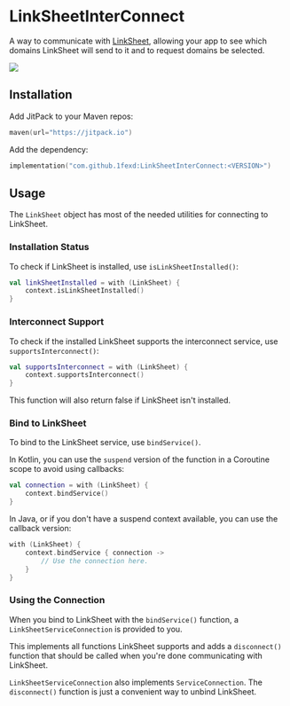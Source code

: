 # LinkSheetInterConnect
A way to communicate with [LinkSheet](https://github.com/1fexd/LinkSheet/), allowing your app to see which domains LinkSheet will send to it and to request domains be selected.

[![](https://jitpack.io/v/1fexd/LinkSheetInterConnect.svg)](https://jitpack.io/#1fexd/LinkSheetInterConnect)

## Installation
Add JitPack to your Maven repos:

```kotlin
maven(url="https://jitpack.io")
```

Add the dependency:

```kotlin
implementation("com.github.1fexd:LinkSheetInterConnect:<VERSION>")
```

## Usage
The `LinkSheet` object has most of the needed utilities for connecting to LinkSheet.

### Installation Status
To check if LinkSheet is installed, use `isLinkSheetInstalled()`:

```kotlin
val linkSheetInstalled = with (LinkSheet) {
    context.isLinkSheetInstalled()
}
```

### Interconnect Support
To check if the installed LinkSheet supports the interconnect service, use `supportsInterconnect()`:

```kotlin
val supportsInterconnect = with (LinkSheet) {
    context.supportsInterconnect()
}
```

This function will also return false if LinkSheet isn't installed.

### Bind to LinkSheet
To bind to the LinkSheet service, use `bindService()`.

In Kotlin, you can use the `suspend` version of the function in a Coroutine scope to avoid using callbacks:

```kotlin
val connection = with (LinkSheet) {
    context.bindService()
}
```

In Java, or if you don't have a suspend context available, you can use the callback version:

```kotlin
with (LinkSheet) {
    context.bindService { connection ->
        // Use the connection here.
    }
}
```

### Using the Connection
When you bind to LinkSheet with the `bindService()` function, a `LinkSheetServiceConnection` is provided to you.

This implements all functions LinkSheet supports and adds a `disconnect()` function that should be called when you're done communicating with LinkSheet.

`LinkSheetServiceConnection` also implements `ServiceConnection`. The `disconnect()` function is just a convenient way to unbind LinkSheet.
